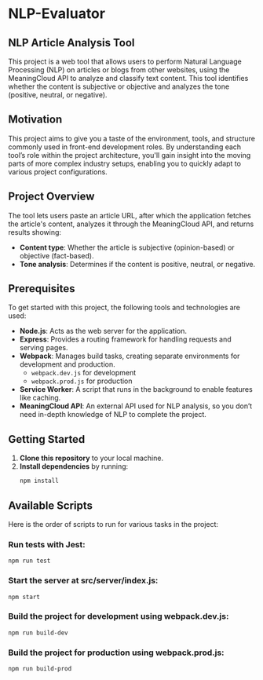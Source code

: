 # NLP-Evaluator 
## NLP Article Analysis Tool

This project is a web tool that allows users to perform Natural Language Processing (NLP) on articles or blogs from other websites, using the MeaningCloud API to analyze and classify text content. This tool identifies whether the content is subjective or objective and analyzes the tone (positive, neutral, or negative).

## Motivation

This project aims to give you a taste of the environment, tools, and structure commonly used in front-end development roles. By understanding each tool’s role within the project architecture, you'll gain insight into the moving parts of more complex industry setups, enabling you to quickly adapt to various project configurations.

## Project Overview

The tool lets users paste an article URL, after which the application fetches the article's content, analyzes it through the MeaningCloud API, and returns results showing:

- **Content type**: Whether the article is subjective (opinion-based) or objective (fact-based).
- **Tone analysis**: Determines if the content is positive, neutral, or negative.

## Prerequisites

To get started with this project, the following tools and technologies are used:

- **Node.js**: Acts as the web server for the application.
- **Express**: Provides a routing framework for handling requests and serving pages.
- **Webpack**: Manages build tasks, creating separate environments for development and production.
  - `webpack.dev.js` for development
  - `webpack.prod.js` for production
- **Service Worker**: A script that runs in the background to enable features like caching.
- **MeaningCloud API**: An external API used for NLP analysis, so you don’t need in-depth knowledge of NLP to complete the project.

## Getting Started

1. **Clone this repository** to your local machine.
2. **Install dependencies** by running:
   ```bash
   npm install

## Available Scripts
Here is the order of scripts to run for various tasks in the project:

### Run tests with Jest:
`npm run test`

### Start the server at src/server/index.js:
`npm start`

### Build the project for development using webpack.dev.js:
`npm run build-dev`

### Build the project for production using webpack.prod.js:
`npm run build-prod`
